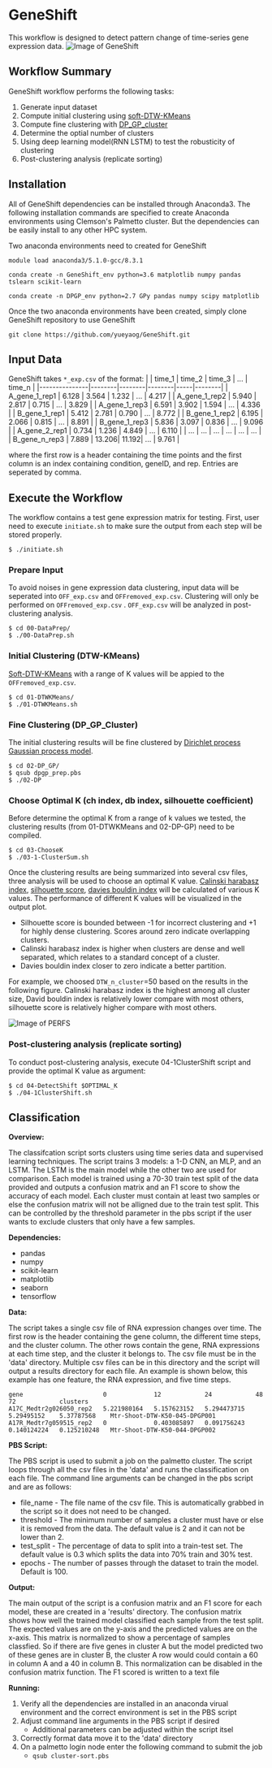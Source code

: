 # GeneShift

This workflow is designed to detect pattern change of time-series gene expression data. 
![Image of GeneShift](https://github.com/yueyaog/GeneShift/blob/master/Auxiliary/GeneShift_repo.png)

## Workflow Summary
 GeneShift workflow performs the following tasks:
  1. Generate input dataset
  2. Compute initial clustering using [soft-DTW-KMeans](https://arxiv.org/abs/1703.01541)
  3. Compute fine clustering with [DP_GP_cluster](https://github.com/PrincetonUniversity/DP_GP_cluster/tree/master/DP_GP)
  4. Determine the optial number of clusters
  5. Using deep learning model(RNN LSTM) to test the robusticity of clustering
  6. Post-clustering analysis (replicate sorting) 
  
## Installation
All of GeneShift dependencies can be installed through Anaconda3. The following installation commands are specified to create Anaconda environments using Clemson's Palmetto cluster. But the dependencies can be easily install to any other HPC system.

Two anaconda environments need to created for GeneShift
```
module load anaconda3/5.1.0-gcc/8.3.1

conda create -n GeneShift_env python=3.6 matplotlib numpy pandas tslearn scikit-learn 

conda create -n DPGP_env python=2.7 GPy pandas numpy scipy matplotlib
```
Once the two anaconda environments have been created, simply clone GeneShift repository to use GeneShift
```
git clone https://github.com/yueyaog/GeneShift.git
```

## Input Data
GeneShift takes ```*_exp.csv``` of the format:
|               | time_1 | time_2 | time_3 | ... | time_n |
|---------------|--------|--------|--------|-----|--------|
| A_gene_1_rep1 |  6.128 |  3.564 |  1.232 | ... |  4.217 |
| A_gene_1_rep2 |  5.940 |  2.817 |  0.715 | ... |  3.829 |
| A_gene_1_rep3 |  6.591 |  3.902 |  1.594 | ... |  4.336 |
| B_gene_1_rep1 |  5.412 |  2.781 |  0.790 | ... |  8.772 |
| B_gene_1_rep2 |  6.195 |  2.066 |  0.815 | ... |  8.891 |
| B_gene_1_rep3 |  5.836 |  3.097 |  0.836 | ... |  9.096 |
| A_gene_2_rep1 |  0.734 |  1.236 |  4.849 | ... |  6.110 |
|      ...      |   ...  |   ...  |   ...  | ... |   ...  |
| B_gene_n_rep3 |  7.889 |  13.206|  11.192| ... |  9.761 |

where the first row is a header containing the time points and the first column is an index containing condition, geneID, and rep. Entries are seperated by comma. 
## Execute the Workflow
The workflow contains a test gene expression matrix for testing. First, user need to execute ```initiate.sh``` to make sure the output from each step will be stored properly.
```
$ ./initiate.sh
```

### Prepare Input
To avoid noises in gene expression data clustering, input data will be seperated into ```OFF_exp.csv``` and ```OFFremoved_exp.csv```. Clustering will only be performed on ```OFFremoved_exp.csv``` . ```OFF_exp.csv``` will be analyzed in post-clustering analysis.
```
$ cd 00-DataPrep/
$ ./00-DataPrep.sh
```

### Initial Clustering (DTW-KMeans)
[Soft-DTW-KMeans](https://arxiv.org/abs/1703.01541) with a range of K values will be appied to the ```OFFremoved_exp.csv```. 
```
$ cd 01-DTWKMeans/
$ ./01-DTWKMeans.sh
```

### Fine Clustering (DP_GP_Cluster)
The initial clustering results will be fine clustered by [Dirichlet process Gaussian process model](https://github.com/PrincetonUniversity/DP_GP_cluster/tree/master/DP_GP).
```
$ cd 02-DP_GP/
$ qsub dpgp_prep.pbs
$ ./02-DP
```

### Choose Optimal K (ch index, db index, silhouette coefficient)
Before determine the optimal K from a range of k values we tested, the clustering results (from 01-DTWKMeans and 02-DP-GP) need to be compiled.
```
$ cd 03-ChooseK
$ ./03-1-ClusterSum.sh
```
Once the clustering results are being summarized into several csv files, three analysis will be used to choose an optimal K value. [Calinski harabasz index](https://doi.org/10.1080/03610927408827101), [silhouette score](https://doi.org/10.1016/0377-0427(87)90125-7), [davies bouldin index](https://doi.org/10.1109/TPAMI.1979.4766909) will be calculated of various K values. The performance of different K values will be visualized in the output plot. 
- Silhouette score is bounded between -1 for incorrect clustering and +1 for highly dense clustering. Scores around zero indicate overlapping clusters.
- Calinski harabasz index is higher when clusters are dense and well separated, which relates to a standard concept of a cluster.
- Davies bouldin index closer to zero indicate a better partition.

For example, we choosed ```DTW_n_cluster```=50 based on the results in the following figure. Calinski harabasz index is the highest among all cluster size, David bouldin index is relatively lower compare with most others, silhouette score is relatively higher compare with most others. 

![Image of PERFS](https://github.com/yueyaog/GeneShift/blob/master/Auxiliary/Clustering_PERFS.png)

### Post-clustering analysis (replicate sorting)

To conduct post-clustering analysis, execute 04-1ClusterShift script and provide the optimal K value as argument:
```
$ cd 04-DetectShift $OPTIMAL_K
$ ./04-1ClusterShift.sh
```
## Classification

__Overview:__

The classifcation script sorts clusters using time series data and supervised learning techniques. The script trains 3 models: a 1-D CNN, an MLP, and an LSTM. The LSTM is the main model while the other two are used for comparison. Each model is trained using a 70-30 train test split of the data provided and outputs a confusion matrix and an F1 score to show the accuracy of each model. Each cluster must contain at least two samples or else the confusion matrix will not be alligned due to the train test split. This can be controlled by the threshold parameter in the pbs script if the user wants to exclude clusters that only have a few samples. 

__Dependencies:__

- pandas
- numpy
- scikit-learn
- matplotlib
- seaborn
- tensorflow

__Data:__

The script takes a single csv file of RNA expression changes over time. The first row is the header containing the gene column, the different time steps, and the cluster column. The other rows contain the gene, RNA expressions at each time step, and the cluster it belongs to. The csv file must be in the 'data' directory. Multiple csv files can be in this directory and the script will output a results directory for each file. An example is shown below, this example has one feature, the RNA expression, and five time steps.
```       
gene                      0             12            24            48            72            clusters    
A17C_Medtr2g026050_rep2	  5.221980164   5.157623152   5.294473715   5.29495152    5.37787568    Mtr-Shoot-DTW-K50-045-DPGP001
A17R_Medtr7g059515_rep2	  0             0.403085897   0.091756243   0.140124224   0.125210248   Mtr-Shoot-DTW-K50-044-DPGP002
```

__PBS Script:__

The PBS script is used to submit a job on the palmetto cluster. The script loops through all the csv files in the 'data' and runs the classification on each file. The command line arguments can be changed in the pbs script and are as follows:
- file_name - The file name of the csv file. This is automatically grabbed in the script so it does not need to be changed.
- threshold - The minimum number of samples a cluster must have or else it is removed from the data. The default value is 2 and it can not be lower than 2.
- test_split - The percentage of data to split into a train-test set. The default value is 0.3 which splits the data into 70% train and 30% test. 
- epochs - The number of passes through the dataset to train the model. Default is 100.

__Output:__

The main output of the script is a confusion matrix and an F1 score for each model, these are created in a 'results' directory. The confusion matrix shows how well the trained model classified each sample from the test split. The expected values are on the y-axis and the predicted values are on the x-axis. This matrix is normalized to show a percentage of samples classfied. So if there are five genes in cluster A but the model predicted two of these genes are in cluster B, the cluster A row would could contain a 60 in column A and a 40 in column B. This normalization can be disabled in the confusion matrix function. The F1 scored is written to a text file

__Running:__
1. Verify all the dependencies are installed in an anaconda virual environment and the correct environment is set in the PBS script
2. Adjust command line arguments in the PBS script if desired
   - Additional parameters can be adjusted within the script itsel
4. Correctly format data move it to the 'data' directory
5. On a palmetto login node enter the following command to submit the job
   - ```qsub cluster-sort.pbs``` 
 
